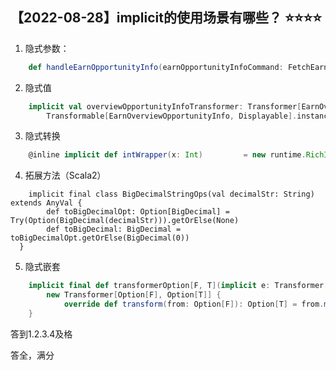 ## 【2022-08-28】implicit的使用场景有哪些？ ⭐️⭐️⭐️⭐

1. 隐式参数：
```scala
    def handleEarnOpportunityInfo(earnOpportunityInfoCommand: FetchEarnOpportunityInfoCommand)(implicit lang: Language)
```
2. 隐式值
```scala
    implicit val overviewOpportunityInfoTransformer: Transformer[EarnOverviewOpportunityInfo, Displayable] =
        Transformable[EarnOverviewOpportunityInfo, Displayable].instance
```
3. 隐式转换
```scala
    @inline implicit def intWrapper(x: Int)         = new runtime.RichInt(x)
```
4. 拓展方法（Scala2）
```
    implicit final class BigDecimalStringOps(val decimalStr: String) extends AnyVal {
        def toBigDecimalOpt: Option[BigDecimal] = Try(Option(BigDecimal(decimalStr))).getOrElse(None)
        def toBigDecimal: BigDecimal = toBigDecimalOpt.getOrElse(BigDecimal(0))
  }
```
5. 隐式嵌套
```scala
    implicit final def transformerOption[F, T](implicit e: Transformer[F, T]): Transformer[Option[F], Option[T]] =
        new Transformer[Option[F], Option[T]] {
            override def transform(from: Option[F]): Option[T] = from.map(e.transform)
    }
```

答到1.2.3.4及格

答全，满分
